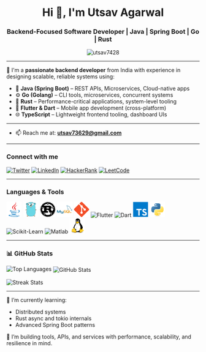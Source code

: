 <h1 align="center">Hi 👋, I'm Utsav Agarwal</h1>
<h3 align="center">Backend-Focused Software Developer | Java | Spring Boot | Go | Rust</h3>

<p align="center">
  <img src="https://komarev.com/ghpvc/?username=utsav7428&label=Profile%20views&color=0e75b6&style=flat" alt="utsav7428" />
</p>

---

🔧 I'm a **passionate backend developer** from India with experience in designing scalable, reliable systems using:

- 🧩 **Java (Spring Boot)** – REST APIs, Microservices, Cloud-native apps  
- ⚙️ **Go (Golang)** – CLI tools, microservices, concurrent systems  
- 🔩 **Rust** – Performance-critical applications, system-level tooling  
- 📱 **Flutter & Dart** – Mobile app development (cross-platform)  
- 🌐 **TypeScript** – Lightweight frontend tooling, dashboard UIs  

---

- 📫 Reach me at: **utsav73629@gmail.com**  

---

<h3 align="left">Connect with me</h3>
<p align="left">
  <a href="https://twitter.com/utsavag12379866" target="blank"><img src="https://raw.githubusercontent.com/rahuldkjain/github-profile-readme-generator/master/src/images/icons/Social/twitter.svg" alt="Twitter" height="30" width="40" /></a>
  <a href="https://linkedin.com/in/utsav agarwal" target="blank"><img src="https://raw.githubusercontent.com/rahuldkjain/github-profile-readme-generator/master/src/images/icons/Social/linked-in-alt.svg" alt="LinkedIn" height="30" width="40" /></a>
  <a href="https://www.hackerrank.com/utsav7428" target="blank"><img src="https://raw.githubusercontent.com/rahuldkjain/github-profile-readme-generator/master/src/images/icons/Social/hackerrank.svg" alt="HackerRank" height="30" width="40" /></a>
  <a href="https://www.leetcode.com/utsav7428" target="blank"><img src="https://raw.githubusercontent.com/rahuldkjain/github-profile-readme-generator/master/src/images/icons/Social/leet-code.svg" alt="LeetCode" height="30" width="40" /></a>
</p>

---

<h3 align="left">Languages & Tools</h3>
<p align="left">
  <!-- Backend & Systems -->
  <img src="https://raw.githubusercontent.com/devicons/devicon/master/icons/java/java-original.svg" alt="Java" width="40" height="40"/>
  <img src="https://raw.githubusercontent.com/devicons/devicon/master/icons/go/go-original.svg" alt="Go" width="40" height="40"/>
  <img src="https://raw.githubusercontent.com/devicons/devicon/master/icons/rust/rust-plain.svg" alt="Rust" width="40" height="40"/>
  <img src="https://raw.githubusercontent.com/devicons/devicon/master/icons/mysql/mysql-original-wordmark.svg" alt="MySQL" width="40" height="40"/>
  <img src="https://raw.githubusercontent.com/devicons/devicon/master/icons/git/git-original.svg" alt="Git" width="40" height="40"/>

  <!-- Mobile & Frontend -->
  <img src="https://www.vectorlogo.zone/logos/flutterio/flutterio-icon.svg" alt="Flutter" width="40" height="40"/>
  <img src="https://www.vectorlogo.zone/logos/dartlang/dartlang-icon.svg" alt="Dart" width="40" height="40"/>
  <img src="https://raw.githubusercontent.com/devicons/devicon/master/icons/typescript/typescript-original.svg" alt="TypeScript" width="40" height="40"/>

  <!-- Data & Tools -->
  <img src="https://raw.githubusercontent.com/devicons/devicon/master/icons/python/python-original.svg" alt="Python" width="40" height="40"/>
  <img src="https://upload.wikimedia.org/wikipedia/commons/0/05/Scikit_learn_logo_small.svg" alt="Scikit-Learn" width="40" height="40"/>
  <img src="https://upload.wikimedia.org/wikipedia/commons/2/21/Matlab_Logo.png" alt="Matlab" width="40" height="40"/>
  <img src="https://raw.githubusercontent.com/devicons/devicon/master/icons/linux/linux-original.svg" alt="Linux" width="40" height="40"/>
</p>

---

<h3>📊 GitHub Stats</h3>
<p>
  <img align="left" src="https://github-readme-stats.vercel.app/api/top-langs/?username=utsav7428&layout=compact&langs_count=10&theme=default" alt="Top Languages" />
</p>
<p>&nbsp;<img align="center" src="https://github-readme-stats.vercel.app/api?username=utsav7428&show_icons=true&locale=en&theme=default" alt="GitHub Stats" /></p>
<p><img align="center" src="https://github-readme-streak-stats.herokuapp.com/?user=utsav7428&theme=default" alt="Streak Stats" /></p>

---

🌱 I’m currently learning:
- Distributed systems
- Rust async and tokio internals
- Advanced Spring Boot patterns

🚀 I’m building tools, APIs, and services with performance, scalability, and resilience in mind.

